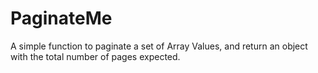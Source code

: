 # PaginateMe

A simple function to paginate a set of Array Values, and return an object with the total number of pages expected. 
